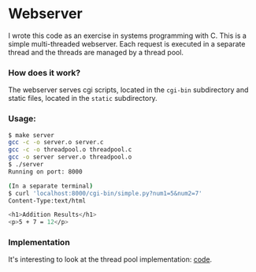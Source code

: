 # Webserver

I wrote this code as an exercise in systems programming with C. This is a simple multi-threaded webserver. Each request is executed in a separate thread and the threads are managed by a thread pool.

### How does it work?

The webserver serves cgi scripts, located in the `cgi-bin` subdirectory and static files, located in the `static` subdirectory.


### Usage:
```bash
$ make server
gcc -c -o server.o server.c
gcc -c -o threadpool.o threadpool.c
gcc -o server server.o threadpool.o
$ ./server
Running on port: 8000

(In a separate terminal)
$ curl 'localhost:8000/cgi-bin/simple.py?num1=5&num2=7'
Content-Type:text/html

<h1>Addition Results</h1>
<p>5 + 7 = 12</p>
```
### Implementation

It's interesting to look at the thread pool implementation: [code](https://github.com/pminkov/wip/blob/master/os/webserver/threadpool.c).
